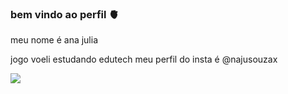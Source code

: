 ### bem vindo ao perfil 🫀

meu nome é ana julia 

jogo voeli 
estudando edutech
meu perfil do insta é @najusouzax

![](https://media.tenor.com/NOGjHRHDL_cAAAAC/naruto-uzumaki-naruto.gif)
